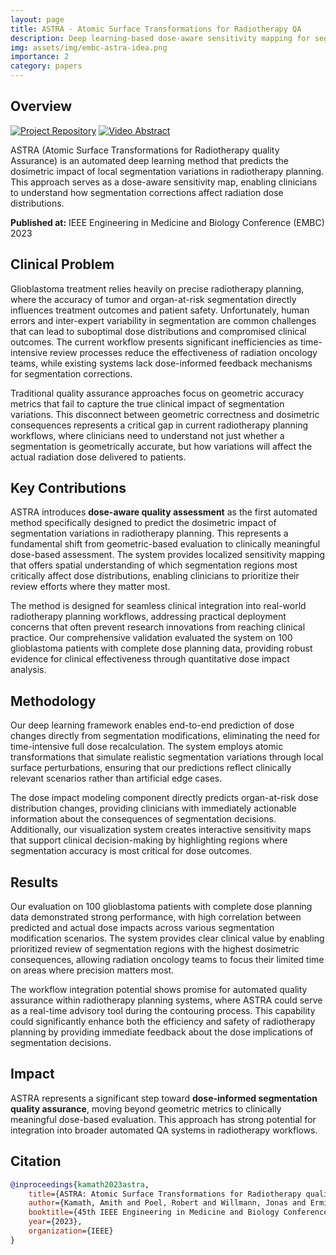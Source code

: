 ```yaml
---
layout: page
title: ASTRA - Atomic Surface Transformations for Radiotherapy QA
description: Deep learning-based dose-aware sensitivity mapping for segmentation quality assurance
img: assets/img/embc-astra-idea.png
importance: 2
category: papers
---
```


## Overview

[![Project Repository](https://img.shields.io/badge/GitHub-Repository-blue?style=flat-square&logo=github)](https://github.com/amithjkamath/astra)
[![Video Abstract](https://img.shields.io/badge/Video-Abstract-red?style=flat-square&logo=youtube)](https://www.youtube.com/watch?v=vghlJh8ACOY)

ASTRA (Atomic Surface Transformations for Radiotherapy quality Assurance) is an automated deep learning method that predicts the dosimetric impact of local segmentation variations in radiotherapy planning. This approach serves as a dose-aware sensitivity map, enabling clinicians to understand how segmentation corrections affect radiation dose distributions.

**Published at:** IEEE Engineering in Medicine and Biology Conference (EMBC) 2023

## Clinical Problem

Glioblastoma treatment relies heavily on precise radiotherapy planning, where the accuracy of tumor and organ-at-risk segmentation directly influences treatment outcomes and patient safety. Unfortunately, human errors and inter-expert variability in segmentation are common challenges that can lead to suboptimal dose distributions and compromised clinical outcomes. The current workflow presents significant inefficiencies as time-intensive review processes reduce the effectiveness of radiation oncology teams, while existing systems lack dose-informed feedback mechanisms for segmentation corrections.

Traditional quality assurance approaches focus on geometric accuracy metrics that fail to capture the true clinical impact of segmentation variations. This disconnect between geometric correctness and dosimetric consequences represents a critical gap in current radiotherapy planning workflows, where clinicians need to understand not just whether a segmentation is geometrically accurate, but how variations will affect the actual radiation dose delivered to patients.

## Key Contributions

ASTRA introduces **dose-aware quality assessment** as the first automated method specifically designed to predict the dosimetric impact of segmentation variations in radiotherapy planning. This represents a fundamental shift from geometric-based evaluation to clinically meaningful dose-based assessment. The system provides localized sensitivity mapping that offers spatial understanding of which segmentation regions most critically affect dose distributions, enabling clinicians to prioritize their review efforts where they matter most.

The method is designed for seamless clinical integration into real-world radiotherapy planning workflows, addressing practical deployment concerns that often prevent research innovations from reaching clinical practice. Our comprehensive validation evaluated the system on 100 glioblastoma patients with complete dose planning data, providing robust evidence for clinical effectiveness through quantitative dose impact analysis.

## Methodology

Our deep learning framework enables end-to-end prediction of dose changes directly from segmentation modifications, eliminating the need for time-intensive full dose recalculation. The system employs atomic transformations that simulate realistic segmentation variations through local surface perturbations, ensuring that our predictions reflect clinically relevant scenarios rather than artificial edge cases.

The dose impact modeling component directly predicts organ-at-risk dose distribution changes, providing clinicians with immediately actionable information about the consequences of segmentation decisions. Additionally, our visualization system creates interactive sensitivity maps that support clinical decision-making by highlighting regions where segmentation accuracy is most critical for dose outcomes.

## Results

Our evaluation on 100 glioblastoma patients with complete dose planning data demonstrated strong performance, with high correlation between predicted and actual dose impacts across various segmentation modification scenarios. The system provides clear clinical value by enabling prioritized review of segmentation regions with the highest dosimetric consequences, allowing radiation oncology teams to focus their limited time on areas where precision matters most.

The workflow integration potential shows promise for automated quality assurance within radiotherapy planning systems, where ASTRA could serve as a real-time advisory tool during the contouring process. This capability could significantly enhance both the efficiency and safety of radiotherapy planning by providing immediate feedback about the dose implications of segmentation decisions.

## Impact

ASTRA represents a significant step toward **dose-informed segmentation quality assurance**, moving beyond geometric metrics to clinically meaningful dose-based evaluation. This approach has strong potential for integration into broader automated QA systems in radiotherapy workflows.

## Citation

```bibtex
@inproceedings{kamath2023astra,
    title={ASTRA: Atomic Surface Transformations for Radiotherapy quality Assurance},
    author={Kamath, Amith and Poel, Robert and Willmann, Jonas and Ermis, Ekin and Andratschke, Nicolaus and Reyes, Mauricio},
    booktitle={45th IEEE Engineering in Medicine and Biology Conference (EMBC)},
    year={2023},
    organization={IEEE}
}
```